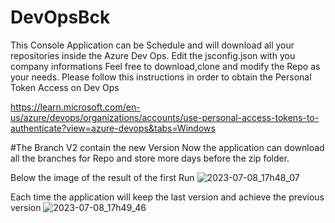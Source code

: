 # DevOpsBck
This Console Application can be Schedule and will download all your repositories inside the Azure Dev Ops.
Edit the jsconfig.json with you company informations
Feel free to download,clone and modify the Repo as your needs.
Please follow this instructions in order to obtain the Personal Token Access on Dev Ops

https://learn.microsoft.com/en-us/azure/devops/organizations/accounts/use-personal-access-tokens-to-authenticate?view=azure-devops&tabs=Windows

#The Branch V2 contain the new Version
Now the application can download all the branches for Repo and store more days before the zip folder.

Below the image of the result of the first Run
![2023-07-08_17h48_07](https://github.com/mnasuelli/DevOpsBck/assets/17926622/9e5c9730-a231-448d-baa1-0e4776808423)

Each time the application will keep the last version and achieve the previous version
![2023-07-08_17h49_46](https://github.com/mnasuelli/DevOpsBck/assets/17926622/5408d866-6921-4e95-b652-8b1537b9f54e)
